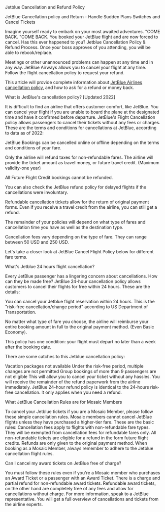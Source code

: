 Jetblue Cancellation and Refund Policy

JetBlue Cancellation policy and Return - Handle Sudden Plans Switches and Cancel Tickets

Imagine yourself ready to embark on your most awaited adventures. "COME BACK. "COME BACK. You booked your JetBlue flight and are now forced to cancel. Has this ever happened to you? Jetblue Cancellation Policy & Refund Process. Once your boss approves of you attending, you will be able to rebook/replace.

Meetings or other unannounced problems can happen at any time and in any way. JetBlue Airways allows you to cancel your flight at any time. Follow the flight cancellation policy to request your refund.

This article will provide complete information about [JetBlue Airlines cancellation policy](https://www.airtripsadvisor.com/jetblue-cancellation-flight-refund-policy/), and how to ask for a refund or money back.

What is JetBlue's cancellation policy? [Updated 2022] 

It is difficult to find an airline that offers customer comfort, like JetBlue. You can cancel your flight if you are unable to board the plane at the designated time and have it confirmed before departure. JetBlue's Flight Cancellation policy allows passengers to cancel their tickets without any fees or charges. These are the terms and conditions for cancellations at JetBlue, according to data as of 2022:

JetBlue Bookings can be cancelled online or offline depending on the terms and conditions of your fare.

Only the airline will refund taxes for non-refundable fares. The airline will provide the ticket amount as travel money, or future travel credit. (Maximum validity-one year)

All Future Flight Credit bookings cannot be refunded.

You can also check the JetBlue refund policy for delayed flights if the cancellations were involuntary.

Refundable cancellation tickets allow for the return of original payment forms. Even if you receive a travel credit from the airline, you can still get a refund.

The remainder of your policies will depend on what type of fares and cancellation time you have as well as the destination type.

Cancellation fees vary depending on the type of fare. They can range between 50 USD and 250 USD.

Let's take a closer look at JetBlue Cancel Flight Policy below for different fare terms.

What's Jetblue 24 hours flight cancellation? 

Every JetBlue passenger has a lingering concern about cancellations. How can they be made free? JetBlue 24-hour cancellation policy allows customers to cancel their flights for free within 24 hours. These are the details:

You can cancel your Jetblue flight reservation within 24 hours. This is the "risk-free cancellation/change period" according to US Department of Transportation.

No matter what type of fare you choose, the airline will reimburse your entire booking amount in full to the original payment method. (Even Basic Economy).

This policy has one condition: your flight must depart no later than a week after the booking date.

There are some catches to this Jetblue cancellation policy: 

Vacation packages not available
Under the risk-free period, multiple changes are not permitted
Group bookings of more than 9 passengers are not eligible
This will allow you to cancel your ticket without any hassles. You will receive the remainder of the refund paperwork from the airline immediately. JetBlue 24-hour refund policy is identical to the 24-hours risk-free cancellation. It only applies when you need a refund.

What JetBlue Cancellation Rules are for Mosaic Members 

To cancel your Jetblue tickets if you are a Mosaic Member, please follow these simple cancellation rules. Mosaic members cannot cancel JetBlue flights unless they have purchased a higher-tier fare. These are the basic rules:
Cancellation fees apply to flights with non-refundable fare types.
They will be exempted from cancellation fees for refundable fares only.
All non-refundable tickets are eligible for a refund in the form future flight credits.
Refunds are only given to the original payment method.
When booking as a Mosaic Member, always remember to adhere to the Jetblue cancellation flight rules.

Can I cancel my award tickets on JetBlue free of charge? 

You must follow these rules even if you're a Mosaic member who purchases an Award Ticket or a passenger with an Award Ticket.
There is a charge and partial refund for non-refundable award tickets.
Refundable award tickets, on the other hand are completely free of any fees and allow for cancellations without charge.
For more information, speak to a JetBlue representative. You will get a full overview of cancellations and tickets from the airline experts.
